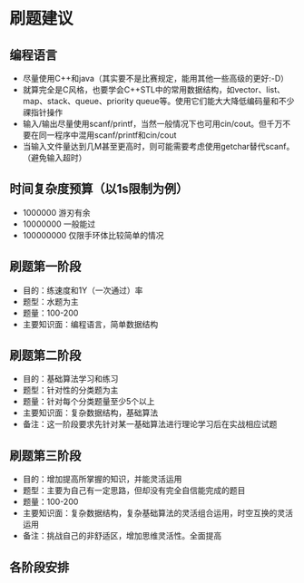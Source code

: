 # 刷题建议

## 编程语言
* 尽量使用C++和java（其实要不是比赛规定，能用其他一些高级的更好:-D）
* 就算完全是C风格，也要学会C++STL中的常用数据结构，如vector、list、map、stack、queue、priority queue等。使用它们能大大降低编码量和不少祼指针操作
* 输入/输出尽量使用scanf/printf，当然一般情况下也可用cin/cout。但千万不要在同一程序中混用scanf/printf和cin/cout
* 当输入文件量达到几M甚至更高时，则可能需要考虑使用getchar替代scanf。（避免输入超时）

## 时间复杂度预算（以1s限制为例）
* 1000000 游刃有余
* 10000000 一般能过
* 100000000 仅限手环体比较简单的情况

## 刷题第一阶段
* 目的：练速度和1Y（一次通过）率
* 题型：水题为主
* 题量：100-200
* 主要知识面：编程语言，简单数据结构

## 刷题第二阶段
* 目的：基础算法学习和练习
* 题型：针对性的分类题为主
* 题量：针对每个分类题量至少5个以上
* 主要知识面：复杂数据结构，基础算法
* 备注：这一阶段要求先针对某一基础算法进行理论学习后在实战相应试题

## 刷题第三阶段
* 目的：增加提高所掌握的知识，并能灵活运用
* 题型：主要为自己有一定思路，但却没有完全自信能完成的题目
* 题量：100-200
* 主要知识面：复杂数据结构，复杂基础算法的灵活组合运用，时空互换的灵活运用
* 备注：挑战自己的非舒适区，增加思维灵活性。全面提高

## 各阶段安排
